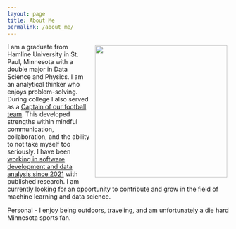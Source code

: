 ```yaml
---
layout: page
title: About Me
permalink: /about_me/
---
```


<img src="/Electron-Microscope-169.png" width="300" align="right" style="padding:5px"/>

I am a graduate from Hamline University in St. Paul, Minnesota with a double major in Data Science and Physics. I am an analytical thinker who enjoys problem-solving. During college I also served as a [Captain of our football team](https://zgriebel.github.io/zach-griebel-portfolio/Honors-and-Awards/). This developed strengths within mindful communication, collaboration, and the ability to not take myself too seriously. I have been [working in software development and data analysis since 2021](https://zgriebel.github.io/zach-griebel-portfolio/Experience/) with published research. I am currently looking for an opportunity to contribute and grow in the field of machine learning and data science. 

Personal - I enjoy being outdoors, traveling, and am unfortunately a die hard Minnesota sports fan.
